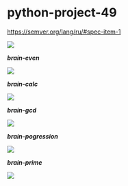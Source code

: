 # python-project-49
https://semver.org/lang/ru/#spec-item-1

<a href="https://codeclimate.com/github/Bkorob/python-project-49/maintainability"><img src="https://api.codeclimate.com/v1/badges/eee06181155c8e14ef34/maintainability" /></a>

***brain-even***

<a href="https://asciinema.org/a/BTLr9prFaLIaEI8uZcq5xl6yb" target="_blank"><img src="https://asciinema.org/a/BTLr9prFaLIaEI8uZcq5xl6yb.svg" /></a>

***brain-calc***

<a href="https://asciinema.org/a/WrDnG9eUG3uv1QSKED73ROFBI" target="_blank"><img src="https://asciinema.org/a/WrDnG9eUG3uv1QSKED73ROFBI.svg" /></a>

***brain-gcd***

<a href="https://asciinema.org/a/xTN75uEvoAisHsuRh0vyj0OSp" target="_blank"><img src="https://asciinema.org/a/xTN75uEvoAisHsuRh0vyj0OSp.svg" /></a>

***brain-pogression***

<a href="https://asciinema.org/a/ZcDxZQmI1osBdl8nxRrnIVzob" target="_blank"><img src="https://asciinema.org/a/ZcDxZQmI1osBdl8nxRrnIVzob.svg" /></a>

***brain-prime***

<a href="https://asciinema.org/a/bsIXRvsxbKLgTstcd5HuAPpuZ" target="_blank"><img src="https://asciinema.org/a/bsIXRvsxbKLgTstcd5HuAPpuZ.svg" /></a>
